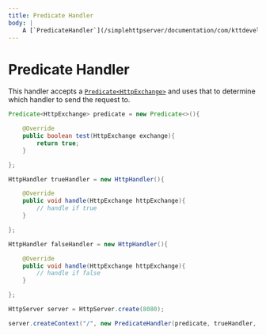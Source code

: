```yaml
---
title: Predicate Handler
body: |
    A [`PredicateHandler`](/simplehttpserver/documentation/com/kttdevelopment/simplehttpserver/handler/PredicateHandler.html) executes one of two handlers depending on a predicate condition.
---
```

# Predicate Handler

This handler accepts a [`Predicate`](https://docs.oracle.com/en/java/javase/11/docs/api/java.base/java/util/function/Predicate.html)[`<HttpExchange>`](https://docs.oracle.com/en/java/javase/11/docs/api/jdk.httpserver/com/sun/net/httpserver/HttpExchange.html) and uses that to determine which handler to send the request to.

```java
Predicate<HttpExchange> predicate = new Predicate<>(){

    @Override
    public boolean test(HttpExchange exchange){
        return true;
    }

};

HttpHandler trueHandler = new HttpHandler(){

    @Override
    public void handle(HttpExchange httpExchange){
        // handle if true
    }

};

HttpHandler falseHandler = new HttpHandler(){

    @Override
    public void handle(HttpExchange httpExchange){
        // handle if false
    }

};

HttpServer server = HttpServer.create(8080);

server.createContext("/", new PredicateHandler(predicate, trueHandler, falseHandler));
```
